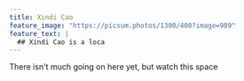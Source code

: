 ```yaml
---
title: Xindi Cao
feature_image: "https://picsum.photos/1300/400?image=989"
feature_text: |
  ## Xindi Cao is a loca
---
```


There isn't much going on here yet, but watch this space
